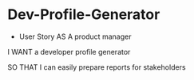 # Dev-Profile-Generator

* User Story
AS A product manager

I WANT a developer profile generator

SO THAT I can easily prepare reports for stakeholders

